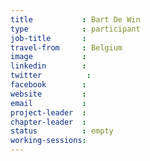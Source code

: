 ```yaml
---
title           : Bart De Win
type            : participant
job-title       :
travel-from     : Belgium
image           :
linkedin        :
twitter          :
facebook        :
website         :
email           :
project-leader  :
chapter-leader  :
status          : empty
working-sessions:
---
```


<!-- put more details about participant here -->
